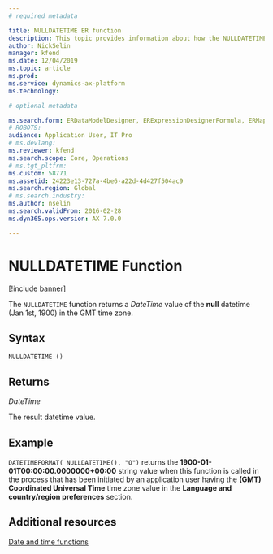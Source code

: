```yaml
---
# required metadata

title: NULLDATETIME ER function
description: This topic provides information about how the NULLDATETIME ER function is used.
author: NickSelin
manager: kfend
ms.date: 12/04/2019
ms.topic: article
ms.prod: 
ms.service: dynamics-ax-platform
ms.technology: 

# optional metadata

ms.search.form: ERDataModelDesigner, ERExpressionDesignerFormula, ERMappedFormatDesigner, ERModelMappingDesigner
# ROBOTS: 
audience: Application User, IT Pro
# ms.devlang: 
ms.reviewer: kfend
ms.search.scope: Core, Operations
# ms.tgt_pltfrm: 
ms.custom: 58771
ms.assetid: 24223e13-727a-4be6-a22d-4d427f504ac9
ms.search.region: Global
# ms.search.industry: 
ms.author: nselin
ms.search.validFrom: 2016-02-28
ms.dyn365.ops.version: AX 7.0.0

---
```


# <a name="NULLDATETIME">NULLDATETIME Function</a>

[!include [banner](../includes/banner.md)]

The `NULLDATETIME` function returns a *DateTime* value of the **null** datetime (Jan 1st, 1900) in the GMT time zone.

## Syntax

```
NULLDATETIME ()
```

## Returns

*DateTime*

The result datetime value.

## Example

`DATETIMEFORMAT( NULLDATETIME(), "O")` returns the
**1900-01-01T00:00:00.0000000+00:00** string value when this function is called in the process that has been initiated by an application user having the **(GMT) Coordinated Universal Time** time zone value in the **Language and country/region preferences** section.

## Additional resources

[Date and time functions](er-functions-category-datetime.md)
